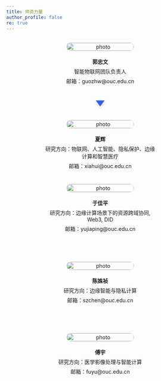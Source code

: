 ```yaml
---
title: 师资力量
author_profile: false
re: true
---
```


<div class="profile-row">
  <div class="profile-card">
    <a href="{{ '_pages/teacher/xiahui/' | relative_url }}">
      <img src="{{ 'images/guozhongwen.jpg' | relative_url}}" alt="photo" />
    </a>
    <p><strong>郭忠文</strong></p>
    <p>智能物联网团队负责人</p>
    <p>邮箱：guozhw@ouc.edu.cn</p>
  </div>
  <!-- <div class="arrow-down1"></div> -->
</div>

<div class="arrow-down-wrapper">
  <div class="arrow-down1"></div>
</div>

<div class="profile-row">

  <div class="profile-card">
    <a href="{{ '_pages/teacher/xiahui/' | relative_url}}">
      <img src="{{ 'images/xiahui.jpg' | relative_url}}" alt="photo" />
    </a>
    <p><strong>夏辉</strong></p>
    <p>研究方向：物联网、人工智能、隐私保护、边缘计算和智慧医疗</p>
    <p>邮箱：xiahui@ouc.edu.cn</p>
  </div>
  <!-- <div class="arrow-down2"></div> -->
</div>

<div class="profile-row">
  <div class="profile-card">
    <a href="{{ "/_pages/teacher/yujiaping/" | relative_url}}">
      <img src="{{ "/images/yujiaping.jpg" | relative_url}}" alt="photo" />
    </a>
    <p><strong>于佳平</strong></p>
    <p>研究方向：边缘计算场景下的资源跨域协同, Web3, DID</p>
    <p>邮箱：yujiaping@ouc.edu.cn</p>
  </div>
  <div class="profile-card">
    <a href="{{ '_pages/teacher/chenshuzhen/' | relative_url}}">
      <img src="{{ '/images/chenshuzhen.jpg' | relative_url}}" alt="photo" />
    </a>
    <p><strong>陈姝祯</strong></p>
    <p>研究方向：边缘智能与隐私计算</p>
    <p>邮箱：szchen@ouc.edu.cn</p>
  </div>
  <div class="profile-card">
    <a href="{{ '_pages/teacher/fuyu' | relative_url}}">
      <img src="{{ 'images/fuyu.png' | relative_url}}" alt="photo" />
    </a>
    <p><strong>傅宇</strong></p>
    <p>研究方向：医学影像处理与智能计算</p>
    <p>邮箱：fuyu@ouc.edu.cn</p>
  </div>
  

</div>

<style>
  /* .profile-row {
    display: flex;
    gap: 40px;
    flex-wrap: wrap;
    justify-content: center;
    align-items: flex-start;
  } */

  .profile-card {
    flex: 1;
    min-width: 220px;
    max-width: 300px;
    text-align: center;
    padding: 16px;
  }

  .profile-card img {
    width: 100%;
    max-width: 180px;
    height: auto;
    border-radius: 8px;
    margin-bottom: 12px;
    border: 1px solid #ddd;
    border-radius: 12px;
    transition: transform 0.2s ease;
  }

  .profile-card a:hover img {
    transform: scale(1.05);
  }

  .profile-card p {
    margin: 6px 0;
  }

  /* .arrow-down1 {
  width: 0;
  height: 0;
  border-left: 20px solid transparent;
  border-right: 20px solid transparent;
  border-top: 20px solid #888;
  position: absolute;
  top: 37%; 
  left: 50%;
  transform: translateX(-50%);
  margin-top: 5px;
}
.arrow-down2 {
  width: 0;
  height: 0;
  border-left: 20px solid transparent;
  border-right: 20px solid transparent;
  border-top: 20px solid #888;
  position: absolute;
  top: 66%; 
  left: 50%;
  transform: translateX(-50%);
  margin-top: 5px;
} */

/* mradd */
.profile-row {
  display: flex;
  gap: 40px;
  flex-wrap: wrap;
  justify-content: center;
  align-items: flex-start;
  position: relative;
}

/* 箭头外层：水平居中，和上下行留点空隙 */
.arrow-down-wrapper {
  display: flex;
  justify-content: center;
  margin: 20px 0;
}

/* 美化后的箭头 */
.arrow-down1 {
  width: 0;
  height: 0;
  border-left: 12px solid transparent;
  border-right: 12px solid transparent;
  border-top: 16px solid rgb(52, 96, 219);  /* 主色调 */
  filter: drop-shadow(0 2px 4px rgba(0, 0, 0, 0.2));
  animation: bounce 2s infinite;
}

/* 轻微上下浮动动画 */
@keyframes bounce {
  0%, 20%, 50%, 80%, 100% { transform: translateY(0); }
  40% { transform: translateY(8px); }
  60% { transform: translateY(4px); }
}

/* 保持响应式：手机屏幕时箭头和间距适当缩小 */
@media (max-width: 768px) {
  .arrow-down-wrapper {
    margin: 16px 0;
  }
  .arrow-down1 {
    border-left-width: 10px;
    border-right-width: 10px;
    border-top-width: 14px;
  }
}

</style>
